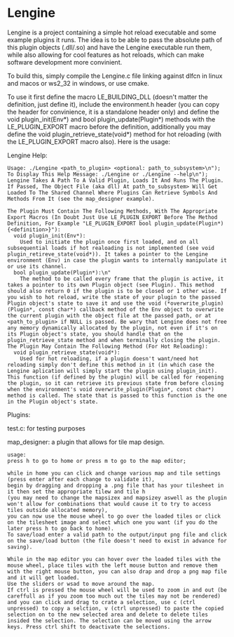 # Lengine
Lengine is a project containing a simple hot reload executable and some example plugins it runs. The idea is to be able to pass the absolute path of this plugin objects (.dll/.so) and have the Lengine executable run them, while also allowing for cool features as hot reloads, which can make software development more convinient.

To build this, simply compile the Lengine.c file linking against dlfcn in linux and macos or ws2_32 in windows, or use cmake.

To use it first define the macro LE_BUILDING_DLL (doesn't matter the definition, just define it), include the environment.h header (you can copy the header for convinience, it is a standalone header only) and define the void plugin_init(Env*) and bool plugin_update(Plugin*) methods with the LE_PLUGIN_EXPORT macro before the definition, additionally you may define the void plugin_retrieve_state(void*) method for hot reloading (with the LE_PLUGIN_EXPORT macro also). Here is the usage:

  Lengine Help:

    Usage: ./Lengine <path_to_plugin> <optional: path_to_subsystem>\n");
    To Display This Help Message: ./Lengine or ./Lengine --help\n");
    Lengine Takes A Path To A Valid Plugin, Loads It And Runs The Plugin. If Passed, The Object File (aka dll) At path_to_subsystem> Will Get Loaded To The Shared Channel Where Plugins Can Retrieve Symbols And Methods From It (see the map_designer example).

    The Plugin Must Contain The Following Methods, With The Appropriate Export Macros (In Doubt Just Use LE_PLUGIN_EXPORT Before The Method Definition, For Example "LE_PLUGIN_EXPORT bool plugin_update(Plugin*){<definition>}"):
      void plugin_init(Env*):
        Used to initiate the plugin once first loaded, and on all subsequential loads if hot realoading is not implemented (see void plugin_retireve_state(void*)). It takes a pointer to the Lengine environment (Env) in case the plugin wants to internally manipulate it or use its channel.
      bool plugin_update(Plugin*):\n"
        The method to be called every frame that the plugin is active, it takes a pointer to its own Plugin object (see Plugin). This method should also return 0 if the plugin is to be closed or 1 other wise. If you wish to hot reload, write the state of your plugin to the passed Plugin object's state to save it and use the void (*overwrite_plugin)(Plugin*, const char*) callback method of the Env object to overwrite the current plugin with the object file at the passed path, or at <path_to_plugin> if NULL is passed. Be wary that Lengine does not free any memory dynamically allocated by the plugin, not even if it's on its Plugin object's state, you should handle that on the plugin_retrieve_state method and when terminally closing the plugin.
    The Plugin May Contain The Following Method (For Hot Reloading):
      void plugin_retrieve_state(void*):
        Used for hot reloading, if a plugin doesn't want/need hot reloading simply don't define this method in it (in which case the Lengine aplication will simply start the plugin using plugin_init). This function (if defined by the plugin) will be called for reopening the plugin, so it can retrieve its previous state from before closing when the environment's void overwrite_plugin(Plugin*, const char*) method is called. The state that is passed to this function is the one in the Plugin object's state.

  Plugins:

  test.c:
    for testing purposes

  map_designer:
    a plugin that allows for tile map design.
    
    usage:
    press h to go to home or press m to go to the map editor;
    
    while in home you can click and change various map and tile settings (press enter after each change to validate it), 
    begin by dragging and dropping a .png file that has your tilesheet in it then set the appropriate tilew and tile h 
    (you may need to change the mapsizex and mapsizey aswell as the plugin won't allow for combinations that would cause it to try to access tiles outside allocated memory),
    you can now use the mouse wheel to go over the loaded tiles or click on the tilesheet image and select which one you want (if you do the later press h to go back to home).
    To save/load enter a valid path to the output/input png file and click on the save/load button (the file doesn't need to exist in advance for saving).
    
    While in the map editor you can hover over the loaded tiles with the mouse wheel, place tiles with the left mouse button and remove them with the right mouse button, you can also drap and drop a png map file and it will get loaded.
    Use the sliders or wsad to move around the map.
    If ctrl is pressed the mouse wheel will be used to zoom in and out (be careffull as if you zoom too much out the tiles may not be rendered) and you can click and drag to crate a selection, use c (ctrl unpressed) to copy a selction, v (ctrl unpressed) to paste the copied selection on to the new selected area and delete to delete tiles insided the selection. The selection can be moved using the arrow keys. Press ctrl shift to deactivate the selections.
